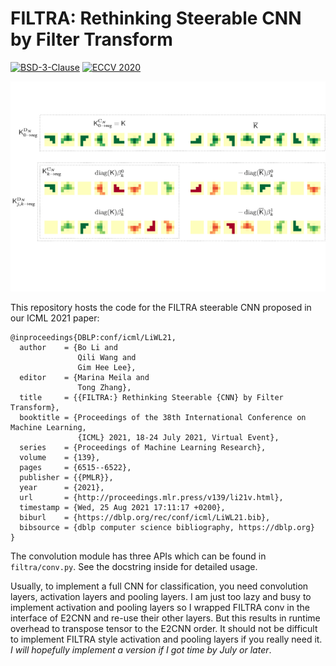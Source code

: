 # FILTRA: Rethinking Steerable CNN by Filter Transform

[![BSD-3-Clause](https://img.shields.io/github/license/prclibo/relative_pose)](https://github.com/prclibo/relative_pose/blob/master/LICENSE)
[![ECCV 2020](https://img.shields.io/badge/ICML-2021-%231b75bc)]()

![thumbnail](./filtra-thumb.png)

This repository hosts the code for the FILTRA steerable CNN proposed in our ICML 2021 paper:
```
@inproceedings{DBLP:conf/icml/LiWL21,
  author    = {Bo Li and
               Qili Wang and
               Gim Hee Lee},
  editor    = {Marina Meila and
               Tong Zhang},
  title     = {{FILTRA:} Rethinking Steerable {CNN} by Filter Transform},
  booktitle = {Proceedings of the 38th International Conference on Machine Learning,
               {ICML} 2021, 18-24 July 2021, Virtual Event},
  series    = {Proceedings of Machine Learning Research},
  volume    = {139},
  pages     = {6515--6522},
  publisher = {{PMLR}},
  year      = {2021},
  url       = {http://proceedings.mlr.press/v139/li21v.html},
  timestamp = {Wed, 25 Aug 2021 17:11:17 +0200},
  biburl    = {https://dblp.org/rec/conf/icml/LiWL21.bib},
  bibsource = {dblp computer science bibliography, https://dblp.org}
}
```

The convolution module has three APIs which can be found in `filtra/conv.py`. See the docstring inside for detailed usage.

Usually, to implement a full CNN for classification, you need convolution layers, activation layers and pooling layers. I am just too lazy and busy to implement activation and pooling layers so I wrapped FILTRA conv in the interface of E2CNN and re-use their other layers. But this results in runtime overhead to transpose tensor to the E2CNN order. It should not be difficult to implement FILTRA style activation and pooling layers if you really need it. *I will hopefully implement a version if I got time by July or later*.





